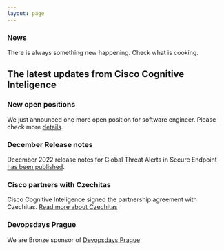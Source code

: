 ```yaml
---
layout: page
---
```


<script>
    import Banner from '../lib/Banner.svelte';
    import Section from '../lib/Section.svelte';
</script>

<Banner img="img/banner-news.jpg">

### News

There is always something new happening.
Check what is cooking.

</Banner>

<Section>


# The latest updates from Cisco Cognitive Inteligence

### New open positions
We just announced one more open position for software engineer. 
Please check more [details](https://jobs.cisco.com/jobs/SearchJobs/cognitiveintelligence).


### December Release notes
December 2022 release notes for Global Threat Alerts in Secure Endpoint 
[has been published](https://www.cisco.com/c/en/us/td/docs/security/amp/endpoints/global-threat-alerts-in-secure-endpoint/m_dec-2021.html). 

### Cisco partners with Czechitas
Cisco Cognitive Inteligence signed the partnership agreement with Czechitas. [Read more about Czechitas](https://www.czechitas.cz/en/about-czechitas)

### Devopsdays Prague
We are Bronze sponsor of [Devopsdays Prague](https://devopsdays.org/events/2022-prague/welcome/)



</Section>
